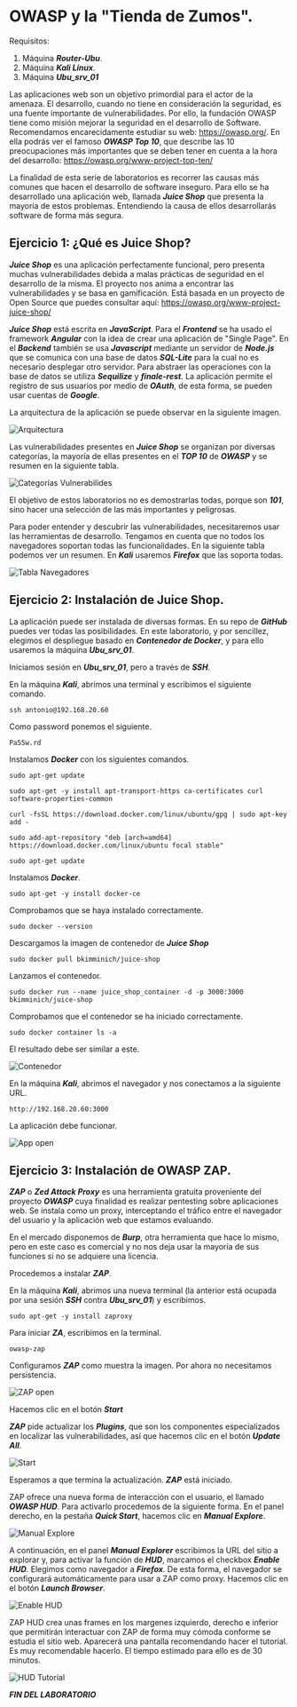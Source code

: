# OWASP y la "Tienda de Zumos".
   
      

Requisitos:
1. Máquina ***Router-Ubu***.
2. Máquina ***Kali Linux***.
3. Máquina ***Ubu_srv_01***


Las aplicaciones web son un objetivo primordial para el actor de la amenaza. El desarrollo, cuando no tiene en consideración la seguridad, es una fuente importante de vulnerabilidades. Por ello, la fundación OWASP tiene como misión mejorar la seguridad en el desarrollo de Software. Recomendamos encarecidamente estudiar su web: https://owasp.org/. En ella podrás ver el famoso ***OWASP Top 10***, que describe las 10 preocupaciones más importantes que se deben tener en cuenta a la hora del desarrollo: https://owasp.org/www-project-top-ten/

La finalidad de esta serie de laboratorios es recorrer las causas más comunes que hacen el desarrollo de software inseguro. Para ello se ha desarrollado una aplicación web, llamada ***Juice Shop*** que presenta la mayoría de estos problemas. Entendiendo la causa de ellos desarrollarás software de forma más segura.

## Ejercicio 1: ¿Qué es Juice Shop?

***Juice Shop*** es una aplicación perfectamente funcional, pero presenta muchas vulnerabilidades debida a malas prácticas de seguridad en el desarrollo de la misma. El proyecto nos anima a encontrar las vulnerabilidades y se basa en gamificación. Está basada en un proyecto de Open Source que puedes consultar aquí: https://owasp.org/www-project-juice-shop/

***Juice Shop*** está escrita en ***JavaScript***. Para el ***Frontend*** se ha usado el framework ***Angular***  con la idea de crear una aplicación de "Single Page". En el ***Backend*** también se usa ***Javascript*** mediante un servidor de ***Node.js*** que se comunica con una base de datos ***SQL-Lite*** para la cual no es necesario desplegar otro servidor. Para abstraer las operaciones con la base de datos se utiliza ***Sequilize*** y ***finale-rest***. La aplicación permite el registro de sus usuarios por medio de ***OAuth***, de esta forma, se pueden usar cuentas de ***Google***.

La arquitectura de la aplicación se puede observar en la siguiente imagen.

![Arquitectura](../img/lab-25-A/202210031842.png)

Las vulnerabilidades presentes en ***Juice Shop*** se organizan por diversas categorías, la mayoría de ellas presentes en el ***TOP 10*** de ***OWASP*** y se resumen en la siguiente tabla.

![Categorías Vulnerabilides](../img/lab-25-A/202210031935.png)

El objetivo de estos laboratorios no es demostrarlas todas, porque son ***101***, sino hacer una selección de las más importantes y peligrosas.

Para poder entender y descubrir las vulnerabilidades, necesitaremos usar las herramientas de desarrollo. Tengamos en cuenta que no todos los navegadores soportan todas las funcionalidades. En la siguiente tabla podemos ver un resumen. En ***Kali*** usaremos ***Firefox*** que las soporta todas.

![Tabla Navegadores](../img/lab-25-A/202210031939.png)


## Ejercicio 2: Instalación de Juice Shop.

La aplicación puede ser instalada de diversas formas. En su repo de ***GitHub*** puedes ver todas las posibilidades. En este laboratorio, y por sencillez, elegimos el despliegue basado en ***Contenedor de Docker***, y para ello usaremos la máquina ***Ubu_srv_01***.

Iniciamos sesión en ***Ubu_srv_01***, pero a través de ***SSH***. 

En la máquina ***Kali***, abrimos una terminal y escribimos el siguiente comando.
```
ssh antonio@192.168.20.60
```

Como password ponemos el siguiente.
```
Pa55w.rd
```


Instalamos ***Docker*** con los siguientes comandos.
```
sudo apt-get update
```

```
sudo apt-get -y install apt-transport-https ca-certificates curl software-properties-common
```

```
curl -fsSL https://download.docker.com/linux/ubuntu/gpg | sudo apt-key add -
```

```
sudo add-apt-repository "deb [arch=amd64] https://download.docker.com/linux/ubuntu focal stable"
```

```
sudo apt-get update
```

Instalamos ***Docker***.
```
sudo apt-get -y install docker-ce
```

Comprobamos que se haya instalado correctamente.
```
sudo docker --version
```

Descargamos la imagen de contenedor de ***Juice Shop***
```
sudo docker pull bkimminich/juice-shop
```

Lanzamos el contenedor.
```
sudo docker run --name juice_shop_container -d -p 3000:3000 bkimminich/juice-shop
```

Comprobamos que el contenedor se ha iniciado correctamente.
```
sudo docker container ls -a
```

El resultado debe ser similar a este.

![Contenedor](../img/lab-25-A/202210031926.png)

En la máquina ***Kali***, abrimos el navegador y nos conectamos a la siguiente URL.
```
http://192.168.20.60:3000
```

La aplicación debe funcionar.

![App open](../img/lab-25-A/202210031928.png)

## Ejercicio 3: Instalación de OWASP ZAP.

***ZAP*** o ***Zed Attack Proxy*** es una herramienta gratuita proveniente del proyecto ***OWASP*** cuya finalidad es realizar pentesting sobre aplicaciones web. Se instala como un proxy, interceptando el tráfico entre el navegador del usuario y la aplicación web que estamos evaluando.

En el mercado disponemos de ***Burp***, otra herramienta que hace lo mismo, pero en este caso es comercial y no nos deja usar la mayoría de sus funciones si no se adquiere una licencia.

Procedemos a instalar ***ZAP***.

En la máquina ***Kali***, abrimos una nueva terminal (la anterior está ocupada por una sesión ***SSH*** contra ***Ubu_srv_01***) y escribimos.
```
sudo apt-get -y install zaproxy
```

Para iniciar ***ZA***, escribimos en la terminal.
```
owasp-zap
```

Configuramos ***ZAP*** como muestra la imagen. Por ahora no necesitamos persistencia.

![ZAP open](../img/lab-25-A/202210032006.png)

Hacemos clic en el botón ***Start***

***ZAP*** pide actualizar los ***Plugins***, que son los componentes especializados en localizar las vulnerabilidades, así que hacemos clic en el botón ***Update All***.

![Start](../img/lab-25-A/202210032010.png)

Esperamos a que termina la actualización. ***ZAP*** está iniciado. 

ZAP ofrece una nueva forma de interacción con el usuario, el llamado ***OWASP HUD***. Para activarlo procedemos de la siguiente forma. En el panel derecho, en la pestaña ***Quick Start***, hacemos clic en ***Manual Explore***.

![Manual Explore](../img/lab-25-A/202211222002.png)

A continuación, en el panel ***Manual Explorer*** escribimos la URL del sitio a explorar y, para activar la función de ***HUD***, marcamos el checkbox ***Enable HUD***. Elegimos como navegador a ***Firefox***. De esta forma, el navegador se configurará automáticamente para usar a ZAP como proxy. Hacemos clic en el botón ***Launch Browser***.

![Enable HUD](../img/lab-25-A/202211222008.png)

ZAP HUD crea unas frames en los margenes izquierdo, derecho e inferior que permitirán interactuar con ZAP de forma muy cómoda conforme se estudia el sitio web. Aparecerá una pantalla recomendando hacer el tutorial. Es muy recomendable hacerlo. El tiempo estimado para ello es de 30 minutos.

![HUD Tutorial](../img/lab-25-A/202211222011.png)


***FIN DEL LABORATORIO***